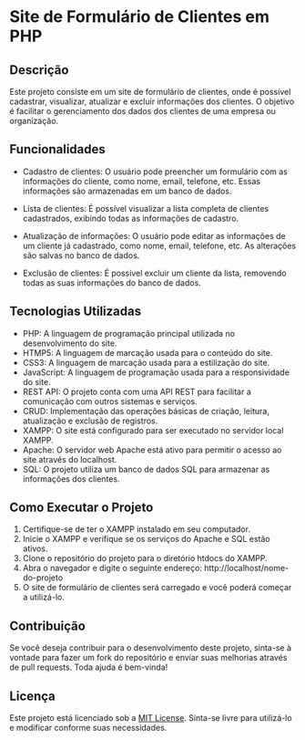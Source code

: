 # Site de Formulário de Clientes em PHP


## Descrição

Este projeto consiste em um site de formulário de clientes, onde é possível cadastrar, visualizar, atualizar e excluir informações dos clientes. O objetivo é facilitar o gerenciamento dos dados dos clientes de uma empresa ou organização.

## Funcionalidades

- Cadastro de clientes: O usuário pode preencher um formulário com as informações do cliente, como nome, email, telefone, etc. Essas informações são armazenadas em um banco de dados.

- Lista de clientes: É possível visualizar a lista completa de clientes cadastrados, exibindo todas as informações de cadastro.

- Atualização de informações: O usuário pode editar as informações de um cliente já cadastrado, como nome, email, telefone, etc. As alterações são salvas no banco de dados.

- Exclusão de clientes: É possível excluir um cliente da lista, removendo todas as suas informações do banco de dados.

## Tecnologias Utilizadas

- PHP: A linguagem de programação principal utilizada no desenvolvimento do site.
- HTMP5: A linguagem de marcação usada para o conteúdo do site.
- CSS3: A linguagem de marcação usada para a estilização do site.
- JavaScript: A linguagem de programação usada para a responsividade do site.
- REST API: O projeto conta com uma API REST para facilitar a comunicação com outros sistemas e serviços.
- CRUD: Implementação das operações básicas de criação, leitura, atualização e exclusão de registros.
- XAMPP: O site está configurado para ser executado no servidor local XAMPP.
- Apache: O servidor web Apache está ativo para permitir o acesso ao site através do localhost.
- SQL: O projeto utiliza um banco de dados SQL para armazenar as informações dos clientes.

## Como Executar o Projeto

1. Certifique-se de ter o XAMPP instalado em seu computador.
2. Inicie o XAMPP e verifique se os serviços do Apache e SQL estão ativos.
3. Clone o repositório do projeto para o diretório htdocs do XAMPP.
4. Abra o navegador e digite o seguinte endereço: http://localhost/nome-do-projeto
5. O site de formulário de clientes será carregado e você poderá começar a utilizá-lo.

## Contribuição

Se você deseja contribuir para o desenvolvimento deste projeto, sinta-se à vontade para fazer um fork do repositório e enviar suas melhorias através de pull requests. Toda ajuda é bem-vinda!

## Licença

Este projeto está licenciado sob a [MIT License](https://opensource.org/licenses/MIT). Sinta-se livre para utilizá-lo e modificar conforme suas necessidades. 